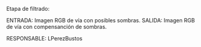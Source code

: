 Etapa de filtrado:  

ENTRADA: Imagen RGB de vía con posibles sombras.
SALIDA:  Imagen RGB de vía con compensanción de sombras.

RESPONSABLE: LPerezBustos
